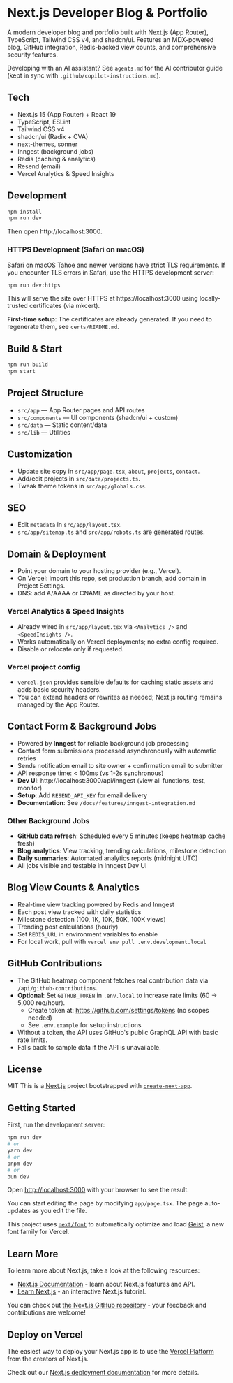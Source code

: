 # Next.js Developer Blog & Portfolio

A modern developer blog and portfolio built with Next.js (App Router), TypeScript, Tailwind CSS v4, and shadcn/ui. Features an MDX-powered blog, GitHub integration, Redis-backed view counts, and comprehensive security features.

Developing with an AI assistant? See `agents.md` for the AI contributor guide (kept in sync with `.github/copilot-instructions.md`).

## Tech
- Next.js 15 (App Router) + React 19
- TypeScript, ESLint
- Tailwind CSS v4
- shadcn/ui (Radix + CVA)
- next-themes, sonner
- Inngest (background jobs)
- Redis (caching & analytics)
- Resend (email)
- Vercel Analytics & Speed Insights

## Development

```sh
npm install
npm run dev
```

Then open http://localhost:3000.

### HTTPS Development (Safari on macOS)

Safari on macOS Tahoe and newer versions have strict TLS requirements. If you encounter TLS errors in Safari, use the HTTPS development server:

```sh
npm run dev:https
```

This will serve the site over HTTPS at https://localhost:3000 using locally-trusted certificates (via mkcert).

**First-time setup**: The certificates are already generated. If you need to regenerate them, see `certs/README.md`.

## Build & Start

```sh
npm run build
npm start
```

## Project Structure
- `src/app` — App Router pages and API routes
- `src/components` — UI components (shadcn/ui + custom)
- `src/data` — Static content/data
- `src/lib` — Utilities

## Customization
- Update site copy in `src/app/page.tsx`, `about`, `projects`, `contact`.
- Add/edit projects in `src/data/projects.ts`.
- Tweak theme tokens in `src/app/globals.css`.

## SEO
- Edit `metadata` in `src/app/layout.tsx`.
- `src/app/sitemap.ts` and `src/app/robots.ts` are generated routes.

## Domain & Deployment
- Point your domain to your hosting provider (e.g., Vercel).
- On Vercel: import this repo, set production branch, add domain in Project Settings.
- DNS: add A/AAAA or CNAME as directed by your host.

### Vercel Analytics & Speed Insights
- Already wired in `src/app/layout.tsx` via `<Analytics />` and `<SpeedInsights />`.
- Works automatically on Vercel deployments; no extra config required.
- Disable or relocate only if requested.

### Vercel project config
- `vercel.json` provides sensible defaults for caching static assets and adds basic security headers.
- You can extend headers or rewrites as needed; Next.js routing remains managed by the App Router.

## Contact Form & Background Jobs
- Powered by **Inngest** for reliable background job processing
- Contact form submissions processed asynchronously with automatic retries
- Sends notification email to site owner + confirmation email to submitter
- API response time: < 100ms (vs 1-2s synchronous)
- **Dev UI**: http://localhost:3000/api/inngest (view all functions, test, monitor)
- **Setup**: Add `RESEND_API_KEY` for email delivery
- **Documentation**: See `/docs/features/inngest-integration.md`

### Other Background Jobs
- **GitHub data refresh**: Scheduled every 5 minutes (keeps heatmap cache fresh)
- **Blog analytics**: View tracking, trending calculations, milestone detection
- **Daily summaries**: Automated analytics reports (midnight UTC)
- All jobs visible and testable in Inngest Dev UI

## Blog View Counts & Analytics
- Real-time view tracking powered by Redis and Inngest
- Each post view tracked with daily statistics
- Milestone detection (100, 1K, 10K, 50K, 100K views)
- Trending post calculations (hourly)
- Set `REDIS_URL` in environment variables to enable
- For local work, pull with `vercel env pull .env.development.local`

## GitHub Contributions
- The GitHub heatmap component fetches real contribution data via `/api/github-contributions`.
- **Optional**: Set `GITHUB_TOKEN` in `.env.local` to increase rate limits (60 → 5,000 req/hour).
  - Create token at: https://github.com/settings/tokens (no scopes needed)
  - See `.env.example` for setup instructions
- Without a token, the API uses GitHub's public GraphQL API with basic rate limits.
- Falls back to sample data if the API is unavailable.

## License
MIT
This is a [Next.js](https://nextjs.org) project bootstrapped with [`create-next-app`](https://nextjs.org/docs/app/api-reference/cli/create-next-app).

## Getting Started

First, run the development server:

```bash
npm run dev
# or
yarn dev
# or
pnpm dev
# or
bun dev
```

Open [http://localhost:3000](http://localhost:3000) with your browser to see the result.

You can start editing the page by modifying `app/page.tsx`. The page auto-updates as you edit the file.

This project uses [`next/font`](https://nextjs.org/docs/app/building-your-application/optimizing/fonts) to automatically optimize and load [Geist](https://vercel.com/font), a new font family for Vercel.

## Learn More

To learn more about Next.js, take a look at the following resources:

- [Next.js Documentation](https://nextjs.org/docs) - learn about Next.js features and API.
- [Learn Next.js](https://nextjs.org/learn) - an interactive Next.js tutorial.

You can check out [the Next.js GitHub repository](https://github.com/vercel/next.js) - your feedback and contributions are welcome!

## Deploy on Vercel

The easiest way to deploy your Next.js app is to use the [Vercel Platform](https://vercel.com/new?utm_medium=default-template&filter=next.js&utm_source=create-next-app&utm_campaign=create-next-app-readme) from the creators of Next.js.

Check out our [Next.js deployment documentation](https://nextjs.org/docs/app/building-your-application/deploying) for more details.
